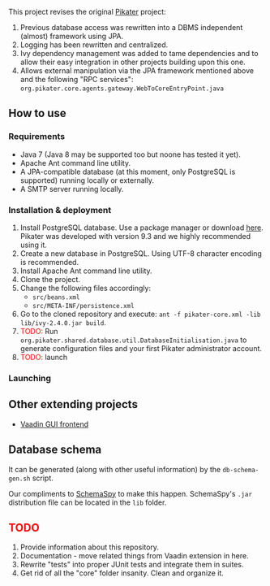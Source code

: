 This project revises the original [Pikater](https://github.com/peskk3am/pikater4) project:

1. Previous database access was rewritten into a DBMS independent (almost) framework using JPA.
2. Logging has been rewritten and centralized.
3. Ivy dependency management was added to tame dependencies and to allow their easy integration in other projects building upon this one.
4. Allows external manipulation via the JPA framework mentioned above and the following "RPC services":  
`org.pikater.core.agents.gateway.WebToCoreEntryPoint.java`

## How to use

### Requirements

* Java 7 (Java 8 may be supported too but noone has tested it yet).
* Apache Ant command line utility.
* A JPA-compatible database (at this moment, only PostgreSQL is supported) running locally or externally.
* A SMTP server running locally.

### Installation & deployment

1. Install PostgreSQL database. Use a package manager or download [here](http://www.postgresql.org/download/). Pikater was developed with version 9.3 and we highly recommended using it.
2. Create a new database in PostgreSQL. Using UTF-8 character encoding is recommended.
3. Install Apache Ant command line utility.
4. Clone the project.
5. Change the following files accordingly:
	* `src/beans.xml`
	* `src/META-INF/persistence.xml`
6. Go to the cloned repository and execute: `ant -f pikater-core.xml -lib lib/ivy-2.4.0.jar build`.
7. <font color="red">TODO:</font> Run `org.pikater.shared.database.util.DatabaseInitialisation.java` to generate configuration files and your first Pikater administrator account.
8. <font color="red">TODO:</font> launch

### Launching



## Other extending projects

* [Vaadin GUI frontend](https://github.com/SkyCrawl/pikater-vaadin)

## Database schema

It can be generated (along with other useful information) by the `db-schema-gen.sh` script.

Our compliments to [SchemaSpy](http://schemaspy.sourceforge.net/) to make this happen. SchemaSpy's `.jar` distribution file can be located in the `lib` folder.

## <font color="red">TODO</font>

1. Provide information about this repository.
2. Documentation - move related things from Vaadin extension in here.
3. Rewrite "tests" into proper JUnit tests and integrate them in suites.
4. Get rid of all the "core" folder insanity. Clean and organize it.